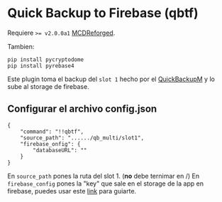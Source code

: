 # Quick Backup to Firebase (qbtf)

Requiere `>= v2.0.0a1` [MCDReforged](https://github.com/Fallen-Breath/MCDReforged).

Tambien: 
```
pip install pycryptodome
pip install pyrebase4
```

Este plugin toma el backup del `slot 1` hecho por el [QuickBackupM](https://github.com/TISUnion/QuickBackupM) y lo sube al storage de firebase.

## Configurar el archivo config.json
```
{
    "command": "!!qbtf",
    "source_path": "....../qb_multi/slot1",
    "firebase_onfig": {
        "databaseURL": ""
    }
}
```
En `source_path` pones la ruta del slot 1. (**no** debe ternimar en /)
En `firebase_config` pones la "key" que sale en el storage de la app en firebase, puedes usar este [link](https://www.youtube.com/watch?v=zGGq3kBedR8&list=PLs3IFJPw3G9Jwaimh5yTKot1kV5zmzupt&index=2) para guiarte.